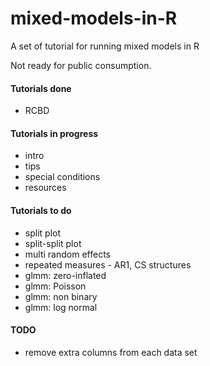 # mixed-models-in-R

A set of tutorial for running mixed models in R

Not ready for public consumption.

#### Tutorials done

- RCBD


#### Tutorials in progress

- intro
- tips
- special conditions
- resources


#### Tutorials to do

- split plot
- split-split plot
- multi random effects
- repeated measures - AR1, CS structures
- glmm: zero-inflated
- glmm: Poisson
- glmm: non binary
- glmm: log normal


#### TODO

- remove extra columns from each data set
